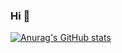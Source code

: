 ### Hi 👋

[![Anurag's GitHub stats](https://github-readme-stats.vercel.app/api?username=wayoutff)](https://github.com/anuraghazra/github-readme-stats)
